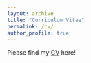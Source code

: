 ```yaml
---
layout: archive
title: "Curriculum Vitae"
permalink: /cv/
author_profile: true
---
```


Please find my [CV](https://ws1994.github.io/shanwang.github.io/files/Shan_Wang_CV_latest.pdf) here! 
